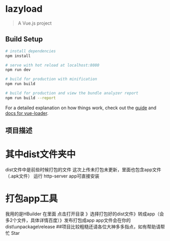 # lazyload

> A Vue.js project

## Build Setup

``` bash
# install dependencies
npm install

# serve with hot reload at localhost:8080
npm run dev

# build for production with minification
npm run build

# build for production and view the bundle analyzer report
npm run build --report
```

For a detailed explanation on how things work, check out the [guide](http://vuejs-templates.github.io/webpack/) and [docs for vue-loader](http://vuejs.github.io/vue-loader).
## 项目描述
# 其中dist文件夹中
  dist文件中是前些时候打包的文件 这次上传未打包未更新，里面也包含app文件（.apk文件）
  运行 http-server
  app可直接安装
# 打包app工具
  我用的是HBuilder
  在里面 点击打开目录 》选择打包好的dist文件》转成app（会多2个文件，具体详情百度）》发布打包成app 
  app文件会在你的 dist\unpackage\release
##项目比较粗糙还请各位大神多多指点，如有帮助请帮忙 Star
